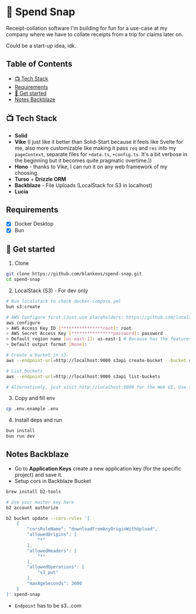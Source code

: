 <h1>💸 Spend Snap</h1>

Receipt-collation software I'm building for fun for a use-case at my company
where we have to collate receipts from a trip for claims later on.

Could be a start-up idea, idk.

<h2>Table of Contents</h2>

- [📺 Tech Stack](#%F0%9F%93%BA-tech-stack)
- [Requirements](#requirements)
- [🚀 Get started](#%F0%9F%9A%80-get-started)
- [Notes Backblaze](#notes-backblaze)

## 📺 Tech Stack

- **Solid**
- **Vike** (I just like it better than Solid-Start because it feels like Svelte for me, also more customizable like making it pass `req` and `res` into my `pageContext`, separate files for `+data.ts`, `+config.ts`. It's a bit verbose in the beginning but it becomes quite pragmatic overtime.))
- **Hono** - thanks to Vike, I can run it on any web framework of my choosing.
- **Turso** + **Drizzle ORM**
- **Backblaze** - File Uploads (LocalStack for S3 in localhost)
- **Lucia**

## Requirements

- [x] Docker Desktop
- [x] Bun

## 🚀 Get started

1. Clone

```sh
git clone https://github.com/blankeos/spend-snap.git
cd spend-snap
```

2. LocalStack (S3) - For dev only

```sh
# Run localstack to check docker-compose.yml
bun s3:create

# AWS Configure first (Just use placeholders: https://github.com/localstack/localstack/issues/8424)
aws configure
> AWS Access Key ID [****************root]: root
> AWS Secret Access Key [****************password]: password
> Default region name [us-east-1]: us-east-1 # Because has the features we need.
> Default output format [None]:

# Create a bucket in s3.
aws --endpoint-url=http://localhost:9000 s3api create-bucket --bucket spend-snap --region us-east-1

# List buckets
aws --endpoint-url=http://localhost:9000 s3api list-buckets

# Alternatively, just visit http://localhost:9000 for the Web UI. Use the root(access key id) and password (access key) to login.
```

3. Copy and fill env

```sh
cp .env.example .env
```

4. Install deps and run

```sh
bun install
bun run dev
```

## Notes Backblaze

- Go to **Application Keys** create a new application key (for the specific project) and save it.
- Setup cors in Backblaze Bucket

```sh
brew install b2-tools

# Use your master key here
b2 account authorize

b2 bucket update --cors-rules '[
    {
        "corsRuleName": "downloadFromAnyOriginWithUpload",
        "allowedOrigins": [
            "*"
        ],
        "allowedHeaders": [
            "*"
        ],
        "allowedOperations": [
            "s3_put"
        ],
        "maxAgeSeconds": 3600
    }
]' spend-snap
```

- `Endpoint` has to be s3.<region>.<backblazedomain>.com

<!-- # SolidStart

Everything you need to build a Solid project, powered by [`solid-start`](https://start.solidjs.com);

## Creating a project

```bash
# create a new project in the current directory
npm init solid@latest

# create a new project in my-app
npm init solid@latest my-app
```

## Developing

Once you've created a project and installed dependencies with `npm install` (or `pnpm install` or `yarn`), start a development server:

```bash
npm run dev

# or start the server and open the app in a new browser tab
npm run dev -- --open
```

## Building

Solid apps are built with _presets_, which optimise your project for deployment to different environments.

By default, `npm run build` will generate a Node app that you can run with `npm start`. To use a different preset, add it to the `devDependencies` in `package.json` and specify in your `app.config.js`.

## This project was created with the [Solid CLI](https://solid-cli.netlify.app) -->
